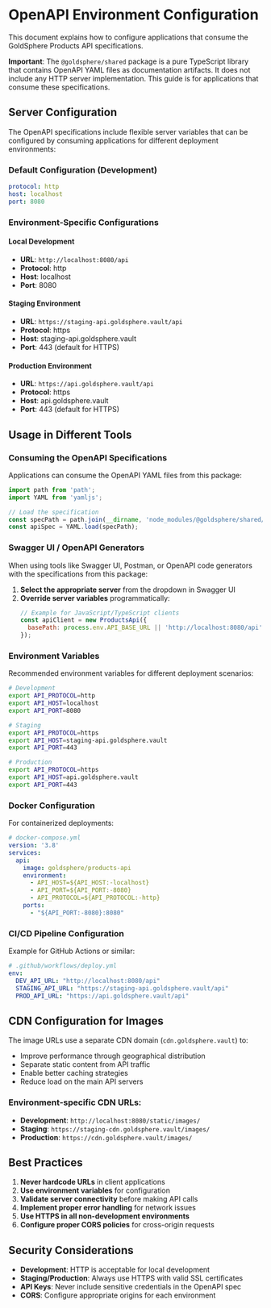 # OpenAPI Environment Configuration

This document explains how to configure applications that consume the GoldSphere Products API specifications.

**Important**: The `@goldsphere/shared` package is a pure TypeScript library that contains OpenAPI YAML files as documentation artifacts. It does not include any HTTP server implementation. This guide is for applications that consume these specifications.

## Server Configuration

The OpenAPI specifications include flexible server variables that can be configured by consuming applications for different deployment environments:

### Default Configuration (Development)
```yaml
protocol: http
host: localhost
port: 8080
```

### Environment-Specific Configurations

#### Local Development
- **URL**: `http://localhost:8080/api`
- **Protocol**: http
- **Host**: localhost
- **Port**: 8080

#### Staging Environment
- **URL**: `https://staging-api.goldsphere.vault/api`
- **Protocol**: https
- **Host**: staging-api.goldsphere.vault
- **Port**: 443 (default for HTTPS)

#### Production Environment
- **URL**: `https://api.goldsphere.vault/api`
- **Protocol**: https
- **Host**: api.goldsphere.vault
- **Port**: 443 (default for HTTPS)

## Usage in Different Tools

### Consuming the OpenAPI Specifications

Applications can consume the OpenAPI YAML files from this package:

```typescript
import path from 'path';
import YAML from 'yamljs';

// Load the specification
const specPath = path.join(__dirname, 'node_modules/@goldsphere/shared/src/openapi/products-api.yaml');
const apiSpec = YAML.load(specPath);
```

### Swagger UI / OpenAPI Generators
When using tools like Swagger UI, Postman, or OpenAPI code generators with the specifications from this package:

1. **Select the appropriate server** from the dropdown in Swagger UI
2. **Override server variables** programmatically:
   ```javascript
   // Example for JavaScript/TypeScript clients
   const apiClient = new ProductsApi({
     basePath: process.env.API_BASE_URL || 'http://localhost:8080/api'
   });
   ```

### Environment Variables
Recommended environment variables for different deployment scenarios:

```bash
# Development
export API_PROTOCOL=http
export API_HOST=localhost
export API_PORT=8080

# Staging
export API_PROTOCOL=https
export API_HOST=staging-api.goldsphere.vault
export API_PORT=443

# Production
export API_PROTOCOL=https
export API_HOST=api.goldsphere.vault
export API_PORT=443
```

### Docker Configuration
For containerized deployments:

```yaml
# docker-compose.yml
version: '3.8'
services:
  api:
    image: goldsphere/products-api
    environment:
      - API_HOST=${API_HOST:-localhost}
      - API_PORT=${API_PORT:-8080}
      - API_PROTOCOL=${API_PROTOCOL:-http}
    ports:
      - "${API_PORT:-8080}:8080"
```

### CI/CD Pipeline Configuration
Example for GitHub Actions or similar:

```yaml
# .github/workflows/deploy.yml
env:
  DEV_API_URL: "http://localhost:8080/api"
  STAGING_API_URL: "https://staging-api.goldsphere.vault/api"
  PROD_API_URL: "https://api.goldsphere.vault/api"
```

## CDN Configuration for Images

The image URLs use a separate CDN domain (`cdn.goldsphere.vault`) to:
- Improve performance through geographical distribution
- Separate static content from API traffic
- Enable better caching strategies
- Reduce load on the main API servers

### Environment-specific CDN URLs:
- **Development**: `http://localhost:8080/static/images/`
- **Staging**: `https://staging-cdn.goldsphere.vault/images/`
- **Production**: `https://cdn.goldsphere.vault/images/`

## Best Practices

1. **Never hardcode URLs** in client applications
2. **Use environment variables** for configuration
3. **Validate server connectivity** before making API calls
4. **Implement proper error handling** for network issues
5. **Use HTTPS in all non-development environments**
6. **Configure proper CORS policies** for cross-origin requests

## Security Considerations

- **Development**: HTTP is acceptable for local development
- **Staging/Production**: Always use HTTPS with valid SSL certificates
- **API Keys**: Never include sensitive credentials in the OpenAPI spec
- **CORS**: Configure appropriate origins for each environment
